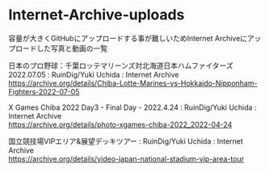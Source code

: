 # Internet-Archive-uploads
容量が大きくGitHubにアップロードする事が難しいためInternet Archiveにアップロードした写真と動画の一覧

日本のプロ野球：千葉ロッテマリーンズ対北海道日本ハムファイターズ 2022.07.05 : RuinDig/Yuki Uchida : Internet Archive<br>
https://archive.org/details/Chiba-Lotte-Marines-vs-Hokkaido-Nipponham-Fighters-2022-07-05

X Games Chiba 2022 Day3 - Final Day - 2022.4.24 : RuinDig/Yuki Uchida : Internet Archive<br>
https://archive.org/details/photo-xgames-chiba-2022_2022-04-24

国立競技場VIPエリア&展望デッキツアー : RuinDig/Yuki Uchida : Internet Archive<br>
https://archive.org/details/video-japan-national-stadium-vip-area-tour 
